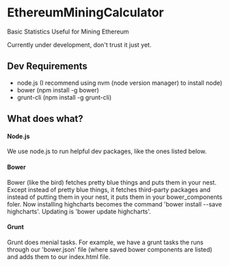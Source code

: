 # EthereumMiningCalculator
Basic Statistics Useful for Mining Ethereum


Currently under development, don't trust it just yet.

## Dev Requirements

* node.js (I recommend using nvm (node version manager) to install node)
* bower (npm install -g bower)
* grunt-cli (npm install -g grunt-cli)

## What does what?

#### Node.js
We use node.js to run helpful dev packages, like the ones listed below.

#### Bower
Bower (like the bird) fetches pretty blue things and puts them in your nest. Except instead of pretty blue things, it
fetches third-party packages and instead of putting them in your nest, it puts them in your bower_components foler.
Now installing highcharts becomes the command 'bower install --save highcharts'. Updating is 'bower update highcharts'.

#### Grunt
Grunt does menial tasks. For example, we have a grunt tasks the runs through our 'bower.json' file (where saved
bower components are listed) and adds them to our index.html file.